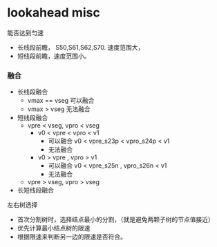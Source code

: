 # lookahead misc
能否达到匀速
- 长线段前瞻， S50,S61,S62,S70. 速度范围大，
- 短线段前瞻，速度范围小。

### 融合
- 长线段融合
    - vmax == vseg 可以融合
    - vmax > vseg 无法融合
- 短线段融合
    - vpre < vseg, vpro < vseg
        - v0 < vpre < vpro < v1 
            - 可以融合 v0 < vpre_s23p < vpro_s24p < v1 
            - 无法融合
        - v0 > vpre , vpro > v1
            - 可以融合 v0 < vpre_s25n , vpro_s26n < v1 
            - 无法融合
    - vpre > vseg, vpro > vseg
- 长短线段融合




左右树选择
- 首次分割树时，选择结点最小的分割，（就是避免两颗子树的节点值接近）
- 优先计算最小结点树的限速
- 根据限速来判断另一边的限速是否符合。